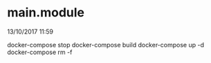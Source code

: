 # main.module
13/10/2017 11:59

docker-compose stop
docker-compose build
docker-compose up -d
docker-compose rm -f